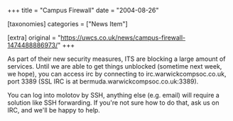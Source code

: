+++
title = "Campus Firewall"
date = "2004-08-26"

[taxonomies]
categories = ["News Item"]

[extra]
original = "https://uwcs.co.uk/news/campus-firewall-1474488886973/"
+++

As part of their new security measures, ITS are blocking a large amount of services. Until we are able to get things unblocked (sometime next week, we hope), you can access irc by connecting to irc.warwickcompsoc.co.uk, port 3389 (SSL IRC is at bermuda.warwickcompsoc.co.uk:3389).

You can log into molotov by SSH, anything else (e.g. email) will require a solution like SSH forwarding. If you're not sure how to do that, ask us on IRC, and we'll be happy to help.

